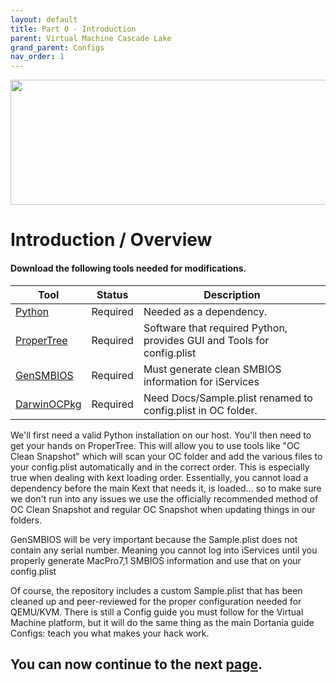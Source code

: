 ```yaml
---
layout: default
title: Part 0 - Introduction
parent: Virtual Machine Cascade Lake
grand_parent: Configs
nav_order: 1
---
```


<p align="center">
  <img width="650" height="200" src="../../../assets/HeaderCascadeLake.png">
</p>

# Introduction / Overview
#### Download the following tools needed for modifications.

| Tool  | Status | Description | 
| ----- | ----- | ----- |
| [Python](https://www.python.org/downloads/) | Required | Needed as a dependency. |
| [ProperTree](https://github.com/corpnewt/ProperTree) | Required | Software that required Python, provides GUI and Tools for config.plist |
| [GenSMBIOS](https://github.com/corpnewt/GenSMBIOS) | Required | Must generate clean SMBIOS information for iServices |
| [DarwinOCPkg](https://github.com/royalgraphx/DarwinOCPkg/blob/main/Docs/Sample.plist) | Required | Need Docs/Sample.plist renamed to config.plist in OC folder. |

We'll first need a valid Python installation on our host. You'll then need to get your hands on ProperTree. This will allow you to use tools like "OC Clean Snapshot" which will scan your OC folder and add the various files to your config.plist automatically and in the correct order. This is especially true when dealing with kext loading order. Essentially, you cannot load a dependency before the main Kext that needs it, is loaded... so to make sure we don't run into any issues we use the officially recommended method of OC Clean Snapshot and regular OC Snapshot when updating things in our folders. 

GenSMBIOS will be very important because the Sample.plist does not contain any serial number. Meaning you cannot log into iServices until you properly generate MacPro7,1 SMBIOS information and use that on your config.plist

Of course, the repository includes a custom Sample.plist that has been cleaned up and peer-reviewed for the proper configuration needed for QEMU/KVM. There is still a Config guide you must follow for the Virtual Machine platform, but it will do the same thing as the main Dortania guide Configs: teach you what makes your hack work.

## You can now continue to the next <a href="01-ACPI.html">page</a>.

